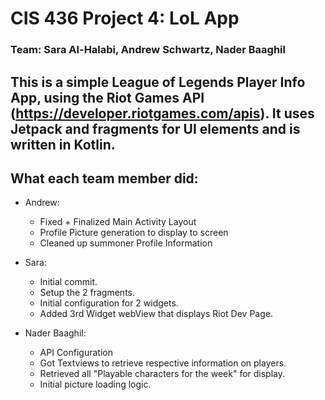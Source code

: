 # CIS 436 Project 4: LoL App
### Team: Sara Al-Halabi, Andrew Schwartz, Nader Baaghil

## This is a simple League of Legends Player Info App, using the Riot Games API (https://developer.riotgames.com/apis). It uses Jetpack and fragments for UI elements and is written in Kotlin.

## What each team member did:
- Andrew: 
    - Fixed + Finalized Main Activity Layout
    - Profile Picture generation to display to screen
    - Cleaned up summoner Profile Information
- Sara:
    - Initial commit.
    - Setup the 2 fragments.
    - Initial configuration for 2 widgets.
    - Added 3rd Widget webView that displays Riot Dev Page.

- Nader Baaghil:
    - API Configuration
	- Got Textviews to retrieve respective information on players.
	- Retrieved all "Playable characters for the week" for display.
    - Initial picture loading logic.
